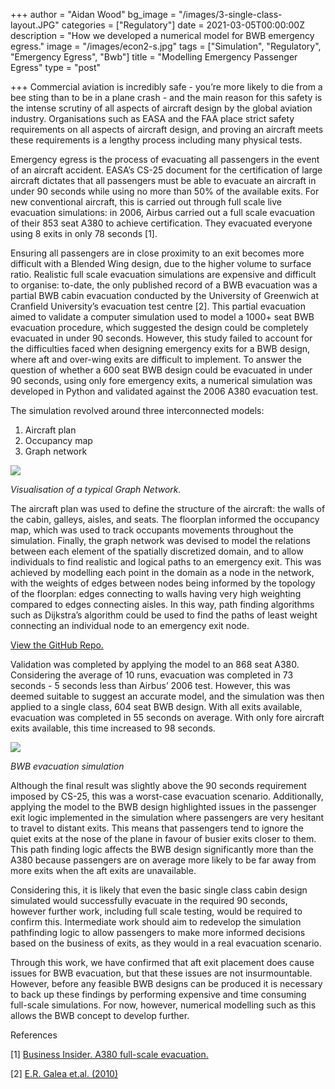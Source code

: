 +++
author = "Aidan Wood"
bg_image = "/images/3-single-class-layout.JPG"
categories = ["Regulatory"]
date = 2021-03-05T00:00:00Z
description = "How we developed a numerical model for BWB emergency egress."
image = "/images/econ2-s.jpg"
tags = ["Simulation", "Regulatory", "Emergency Egress", "Bwb"]
title = "Modelling Emergency Passenger Egress"
type = "post"

+++
Commercial aviation is incredibly safe - you’re more likely to die from a bee sting than to be in a plane crash - and the main reason for this safety is the intense scrutiny of all aspects of aircraft design by the global aviation industry. Organisations such as EASA and the FAA place strict safety requirements on all aspects of aircraft design, and proving an aircraft meets these requirements is a lengthy process including many physical tests.

Emergency egress is the process of evacuating all passengers in the event of an aircraft accident. EASA’s CS-25 document for the certification of large aircraft dictates that all passengers must be able to evacuate an aircraft in under 90 seconds while using no more than 50% of the available exits. For new conventional aircraft, this is carried out through full scale live evacuation simulations: in 2006, Airbus carried out a full scale evacuation of their 853 seat A380 to achieve certification. They evacuated everyone using 8 exits in only 78 seconds \[1\].

Ensuring all passengers are in close proximity to an exit becomes more difficult with a Blended Wing design, due to the higher volume to surface ratio. Realistic full scale evacuation simulations are expensive and difficult to organise: to-date, the only published record of a BWB evacuation was a partial BWB cabin evacuation conducted by the University of Greenwich at Cranfield University’s evacuation test centre \[2\]. This partial evacuation aimed to validate a computer simulation used to model a 1000+ seat BWB evacuation procedure, which suggested the design could be completely evacuated in under 90 seconds. However, this study failed to account for the difficulties faced when designing emergency exits for a BWB design, where aft and over-wing exits are difficult to implement. To answer the question of whether a 600 seat BWB design could be evacuated in under 90 seconds, using only fore emergency exits, a numerical simulation was developed in Python and validated against the 2006 A380 evacuation test.

The simulation revolved around three interconnected models:

1. Aircraft plan
2. Occupancy map
3. Graph network

![](/images/black-n-white.png)

_Visualisation of a typical Graph Network._

The aircraft plan was used to define the structure of the aircraft: the walls of the cabin, galleys, aisles, and seats. The floorplan informed the occupancy map, which was used to track occupants movements throughout the simulation. Finally, the graph network was devised to model the relations between each element of the spatially discretized domain, and to allow individuals to find realistic and logical paths to an emergency exit. This was achieved by modelling each point in the domain as a node in the network, with the weights of edges between nodes being informed by the topology of the floorplan: edges connecting to walls having very high weighting compared to edges connecting aisles. In this way, path finding algorithms such as Dijkstra’s algorithm could be used to find the paths of least weight connecting an individual node to an emergency exit node.

[View the GitHub Repo.](https://github.com/aidan-wood-43/bwb-evac-sim "GitHub Repo.")

Validation was completed by applying the model to an 868 seat A380. Considering the average of 10 runs, evacuation was completed in 73 seconds - 5 seconds less than Airbus’ 2006 test. However, this was deemed suitable to suggest an accurate model, and the simulation was then applied to a single class, 604 seat BWB design. With all exits available, evacuation was completed in 55 seconds on average. With only fore aircraft exits available, this time increased to 98 seconds.

![](/images/evac-bwb3.gif)

_BWB evacuation simulation_

Although the final result was slightly above the 90 seconds requirement imposed by CS-25, this was a worst-case evacuation scenario. Additionally, applying the model to the BWB design highlighted issues in the passenger exit logic implemented in the simulation where passengers are very hesitant to travel to distant exits. This means that passengers tend to ignore the quiet exits at the nose of the plane in favour of busier exits closer to them. This path finding logic affects the BWB design significantly more than the A380 because passengers are on average more likely to be far away from more exits when the aft exits are unavailable.

Considering this, it is likely that even the basic single class cabin design simulated would successfully evacuate in the required 90 seconds, however further work, including full scale testing, would be required to confirm this. Intermediate work should aim to redevelop the simulation pathfinding logic to allow passengers to make more informed decisions based on the business of exits, as they would in a real evacuation scenario.

Through this work, we have confirmed that aft exit placement does cause issues for BWB evacuation, but that these issues are not insurmountable. However, before any feasible BWB designs can be produced it is necessary to back up these findings by performing expensive and time consuming full-scale simulations. For now, however, numerical modelling such as this allows the BWB concept to develop further.

References

\[1\] [Business Insider. A380 full-scale evacuation.](https://www.businessinsider.com/time-escape-crashed-airliner-2016-8?r=US&IR=T "Business Insider. A380 full-scale evacuation.")

\[2\] [E.R. Galea et.al. (2010)](https://www.researchgate.net/publication/228824877_Evacuation_Analysis_of_1000_Seat_Blended_Wing_Body_Aircraft_Configurations_Computer_Simulations_and_Full-scale_Evacuation_Experiment "E.R. Galea et.al. (2010)")